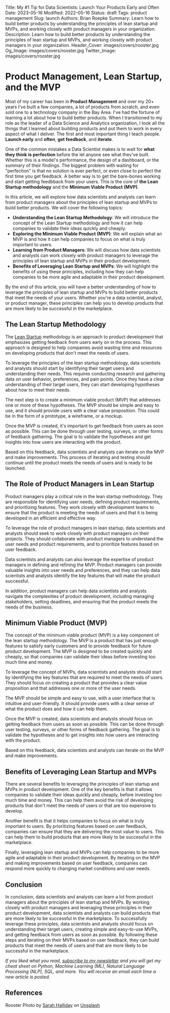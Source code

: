 Title: My #1 Tip for Data Scientists: Launch Your Products Early and Often
Date: 2023-05-16
Modified: 2022-05-16
Status: draft
Tags: product management
Slug: launch
Authors: Brian Roepke
Summary: Learn how to build better products by understanding the principles of lean startup and MVPs, and working closely with product managers in your organization.
Description: Learn how to build better products by understanding the principles of lean startup and MVPs, and working closely with product managers in your organization.
Header_Cover: images/covers/rooster.jpg
Og_Image: images/covers/rooster.jpg
Twitter_Image: images/covers/rooster.jpg

# Product Management, Lean Startup, and the MVP

Most of my career has been in **Product Management** and over my 20+ years I've built a few companies, a lot of products from scratch, and even sold one to a technology company in the Bay Area. I've had the fortune of learning a lot about how to build better products. When I transitioned to my role as the leader of a Data Science and Analytics organization, I took all the things that I learned about building products and put them to work in every aspect of what I deliver.  The first and most important thing I teach people.  **Launch early** and **often**, **get feedback**, and **iterate**.

One of the common mistakes a Data Scientist makes is to wait for **what they think is perfection** before the let anyone see what thev've built.  Whether this is a model's performance, the design of a dashboard, or the summary of their findings.  The biggest problem with waiting for "perfection" is that no solution is ever perfect, or even close to perfect the first time you get feedback.  A better way is to get the bare-bones working and start getting feedbback from your users.  This is the core of **the Lean Startup methodology** and the **Minimum Viable Product (MVP)**.

In this article, we will explore how data scientists and analysts can learn from product managers about the principles of lean startup and MVPs to build better products. We will cover the following topics:

* **Understanding the Lean Startup Methodology**: We will introduce the concept of the Lean Startup methodology and how it can help companies to validate their ideas quickly and cheaply.
* **Exploring the Minimum Viable Product (MVP)**: We will explain what an MVP is and how it can help companies to focus on what is truly important to users.
* **Learning from Product Managers**: We will discuss how data scientists and analysts can work closely with product managers to leverage the principles of lean startup and MVPs in their product development.
* **Benefits of Leveraging Lean Startup and MVPs**: We will highlight the benefits of using these principles, including how they can help companies to be more agile and adaptable in their product development.


By the end of this article, you will have a better understanding of how to leverage the principles of lean startup and MVPs to build better products that meet the needs of your users. Whether you're a data scientist, analyst, or product manager, these principles can help you to develop products that are more likely to be successful in the marketplace.

## The Lean Startup Methodology

The [Lean Startup](https://www.amazon.com/Lean-Startup-Entrepreneurs-Continuous-Innovation/dp/0307887898) methodology is an approach to product development that emphasizes getting feedback from users early on in the process. This approach is designed to help companies avoid wasting time and resources on developing products that don't meet the needs of users.

To leverage the principles of the lean startup methodology, data scientists and analysts should start by identifying their target users and understanding their needs. This requires conducting research and gathering data on user behavior, preferences, and pain points. Once they have a clear understanding of their target users, they can start developing hypotheses about how to meet their needs.

The next step is to create a minimum viable product (MVP) that addresses one or more of these hypotheses. The MVP should be simple and easy to use, and it should provide users with a clear value proposition. This could be in the form of a prototype, a wireframe, or a mockup.

Once the MVP is created, it's important to get feedback from users as soon as possible. This can be done through user testing, surveys, or other forms of feedback gathering. The goal is to validate the hypotheses and get insights into how users are interacting with the product.

Based on this feedback, data scientists and analysts can iterate on the MVP and make improvements. This process of iterating and testing should continue until the product meets the needs of users and is ready to be launched.

## The Role of Product Managers in Lean Startup

Product managers play a critical role in the lean startup methodology. They are responsible for identifying user needs, defining product requirements, and prioritizing features. They work closely with development teams to ensure that the product is meeting the needs of users and that it is being developed in an efficient and effective way.

To leverage the role of product managers in lean startup, data scientists and analysts should seek to work closely with product managers on their projects. They should collaborate with product managers to understand the user needs and product requirements, and to prioritize features based on user feedback.

Data scientists and analysts can also leverage the expertise of product managers in defining and refining the MVP. Product managers can provide valuable insights into user needs and preferences, and they can help data scientists and analysts identify the key features that will make the product successful.

In addition, product managers can help data scientists and analysts navigate the complexities of product development, including managing stakeholders, setting deadlines, and ensuring that the product meets the needs of the business.

## Minimum Viable Product (MVP)

The concept of the minimum viable product (MVP) is a key component of the lean startup methodology. The MVP is a product that has just enough features to satisfy early customers and to provide feedback for future product development. The MVP is designed to be created quickly and cheaply, so that companies can validate their ideas before investing too much time and money.

To leverage the concept of MVPs, data scientists and analysts should start by identifying the key features that are required to meet the needs of users. They should focus on creating a product that provides a clear value proposition and that addresses one or more of the user needs.

The MVP should be simple and easy to use, with a user interface that is intuitive and user-friendly. It should provide users with a clear sense of what the product does and how it can help them.

Once the MVP is created, data scientists and analysts should focus on getting feedback from users as soon as possible. This can be done through user testing, surveys, or other forms of feedback gathering. The goal is to validate the hypotheses and to get insights into how users are interacting with the product.

Based on this feedback, data scientists and analysts can iterate on the MVP and make improvements.

## Benefits of Leveraging Lean Startup and MVPs

There are several benefits to leveraging the principles of lean startup and MVPs in product development. One of the key benefits is that it allows companies to validate their ideas quickly and cheaply, before investing too much time and money. This can help them avoid the risk of developing products that don't meet the needs of users or that are too expensive to develop.

Another benefit is that it helps companies to focus on what is truly important to users. By prioritizing features based on user feedback, companies can ensure that they are delivering the most value to users. This can help them to build products that are more likely to be successful in the marketplace.

Finally, leveraging lean startup and MVPs can help companies to be more agile and adaptable in their product development. By iterating on the MVP and making improvements based on user feedback, companies can respond more quickly to changing market conditions and user needs.

## Conclusion

In conclusion, data scientists and analysts can learn a lot from product managers about the principles of lean startup and MVPs. By working closely with product managers and leveraging these principles in their product development, data scientists and analysts can build products that are more likely to be successful in the marketplace.  To successfully leverage these principles, data scientists and analysts should focus on understanding their target users, creating simple and easy-to-use MVPs, and getting feedback from users as soon as possible. By following these steps and iterating on their MVPs based on user feedback, they can build products that meet the needs of users and that are more likely to be successful in the marketplace.

*If you liked what you read, [subscribe to my newsletter](https://campaign.dataknowsall.com/subscribe) and you will get my cheat sheet on Python, Machine Learning (ML), Natural Language Processing (NLP), SQL, and more. You will receive an email each time a new article is posted.*

## References

Rooster Photo by <a href="https://unsplash.com/@sarahhalliday?utm_source=unsplash&utm_medium=referral&utm_content=creditCopyText">Sarah Halliday</a> on <a href="https://unsplash.com/photos/fB1pCB1ZdXc?utm_source=unsplash&utm_medium=referral&utm_content=creditCopyText">Unsplash</a>
  
  
    